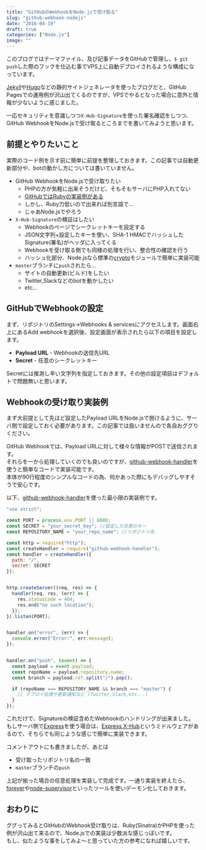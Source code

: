 ```yaml
---
title: "GitHubのWebhookをNode.jsで受け取る"
slug: "github-webhook-nodejs"
date: "2016-04-19"
draft: true
categories: ["Node.js"]
image: ""
---
```


このブログではテーマファイル、及び記事データをGitHubで管理し、`$ git push`した際のフックを仕込む事でVPS上に自動デプロイされるような構成になっています。

[Jekyll](https://jekyllrb.com/)や[Hugo](https://gohugo.io/)などの静的サイトジェネレータを使ったブログだと、GitHub Pagesでの運用例が沢山出てくるのですが、VPSでやるとなった場合に意外と情報が少ないように感じました。

一応セキュリティを意識しつつ`X-Hub-Signature`を使った署名確認をしつつ、GitHub WebhookをNode.jsで受け取るところまでを書いてみようと思います。



## 前提とやりたいこと

実際のコード例を示す前に簡単に前提を整理しておきます。この記事では自動更新部分や、botの動かし方については書いていません。

* GitHub WebhookをNode.jsで受け取りたい
    - PHPの方が気軽に出来そうだけど、そもそもサーバにPHP入れてない
    - [GitHubではRubyの実装例がある](https://developer.github.com/webhooks/securing/)
    - しかし、Ruby力低いので出来れば別言語で...
    - じゃあNode.jsでやろう
* `X-Hub-Signature`の検証はしたい
    - Webhookのページでシークレットキーを設定する
    - JSON文字列+設定したキーを使い、SHA-1 HMACでハッシュしたSignature(署名)がヘッダに入ってくる
    - Webhookを受け取る側でも同様の処理を行い、整合性の確認を行う
    - ハッシュ化部分、Node.jsなら標準の[crypto](https://nodejs.org/api/crypto.html)モジュールで簡単に実装可能
* `master`ブランチに`push`されたら...
    - サイトの自動更新(ビルド)をしたい
    - Twitter,Slackなどのbotを動かしたい
    - etc...



## GitHubでWebhookの設定

まず、リポジトリのSettings->Webhooks & servicesにアクセスします。画面右上にあるAdd webhookを選択後、設定画面が表示されたら以下の項目を設定します。

* **Payload URL** - Webhookの送信先URL
* **Secret** - 任意のシークレットキー

Secretには推測し辛い文字列を指定しておきます。その他の設定項目はデフォルトで問題無いと思います。



## Webhookの受け取り実装例

まず大前提として先ほど設定したPayload URLをNode.jsで捌けるように、サーバ側で設定しておく必要があります。この記事では扱いませんので各自おググりください。

GitHub Webhookでは、Payload URLに対して様々な情報がPOSTで送信されます。  
それらを一から処理していくのでも良いのですが、[github-webhook-handler](https://github.com/rvagg/github-webhook-handler)を使うと簡単なコードで実装可能です。  
本体が90行程度のシンプルなコードの為、何かあった際にもデバッグしやすそうで安心です。

以下、[github-webhook-handler](https://github.com/rvagg/github-webhook-handler)を使った最小限の実装例です。

```javascript:hooks.js
"use strict";

const PORT = process.env.PORT || 8080;
const SECRET = "your_secret_key"; //設定した任意のキー
const REPOSITORY_NAME = "your_repo_name"; //リポジトリ名

const http = require("http");
const createHandler = require("github-webhook-handler");
const handler = createHandler({
  path: "/",
  secret: SECRET
});


http.createServer((req, res) => {
  handler(req, res, (err) => {
    res.statusCode = 404;
    res.end("no such location");
  });
}).listen(PORT);


handler.on("error", (err) => {
  console.error("Error:", err.message);
});


handler.on("push", (event) => {
  const payload = event.payload;
  const repoName = payload.repository.name;
  const branch = payload.ref.split("/").pop();

  if (repoName === REPOSITORY_NAME && branch === "master") {
    // デプロイ処理や更新通知など (Twitter,Slack,etc...)
  }
});
```

これだけで、Signatureの検証含めたWebhookのハンドリングが出来ました。  
もしサーバ側で[Express](http://expressjs.com/)を使う場合は、[Express X-Hub](https://github.com/alexcurtis/express-x-hub)というミドルウェアがあるので、そちらでも同じような感じで簡単に実装できます。

コメントアウトにも書きましたが、あとは

* 受け取ったリポジトリ名の一致
* `master`ブランチの`push`

上記が揃った場合の任意処理を実装して完成です。一通り実装を終えたら、[forever](https://github.com/foreverjs/forever)や[node-supervisor](https://github.com/petruisfan/node-supervisor)といったツールを使いデーモン化しておきます。



## おわりに

ググってみるとGitHubのWebhook受け取りは、Ruby(Sinatra)かPHPを使った例が沢山出て来るので、Node.jsでの実装は少数派な感じっぽいです。  
もし、似たような事をしてみよ〜と思っていた方の参考になれば嬉しいです。
